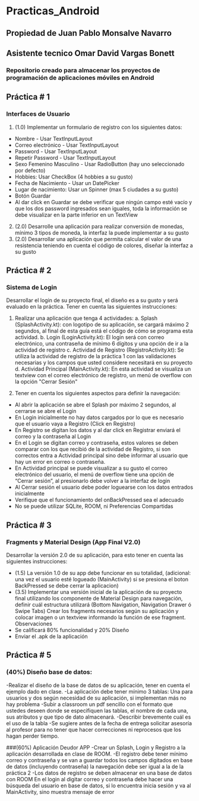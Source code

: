 # Practicas_Android
## Propiedad de Juan Pablo Monsalve Navarro
## Asistente tecnico Omar David Vargas Bonett
### Repositorio creado para almacenar los proyectos de programación de aplicaciones móviles en Android

## Práctica # 1
### Interfaces de Usuario
1. (1.0) Implementar un formulario de registro con los siguientes datos:
- Nombre - Usar TextInputLayout
- Correo electrónico - Usar TextInputLayout
- Password - Usar TextInputLayout
- Repetir Password - Usar TextInputLayout
- Sexo Femenino Masculino - Usar RadioButton (hay uno seleccionado por defecto)
- Hobbies: Usar CheckBox (4 hobbies a su gusto)
- Fecha de Nacimiento - Usar un DatePicker
- Lugar de nacimiento: Usar un Spinner (max 5 ciudades a su gusto)
- Botón Guardar
- Al dar click en Guardar se debe verificar que ningún campo esté vacío y que los dos password ingresados sean iguales, toda la información se debe visualizar en la parte inferior en un TextView
2. (2.0) Desarrolle una aplicación para realizar conversión de monedas, mínimo 3 tipos de moneda, la interfaz la puede implementar a su gusto
3. (2.0) Desarrollar una aplicación que permita calcular el valor de una resistencia teniendo en cuenta el código de colores, diseñar la interfaz a su gusto

## Práctica # 2
### Sistema de Login
Desarrollar el login de su proyecto final, el diseño es a su gusto y será evaluado en la
práctica. Tener en cuenta las siguientes instrucciones:
1. Realizar una aplicación que tenga 4 actividades:
a. Splash (SplashActivity.kt): con logotipo de su aplicación, se cargará máximo 2 segundos, al final de esta guía está el código de cómo se programa esta actividad.
b. Login (LoginActivity.kt): El login será con correo electrónico, una contraseña de mínimo 6 dígitos y una opción de ir a la actividad de registro
c. Actividad de Registro (RegistroActivity.kt): Se utiliza la actividad de registro de la práctica 1 con las validaciones necesarias y los campos que usted considere necesitará en su proyecto
d. Actividad Principal (MainActivity.kt): En esta actividad se visualiza un textview con el correo electrónico de registro, un menú de overflow con la opción "Cerrar Sesión"

2. Tener en cuenta los siguientes aspectos para definir la navegación:
- Al abrir la aplicación se abre el Splash por máximo 2 segundos, al cerrarse se abre el Login
- En Login inicialmente no hay datos cargados por lo que es necesario que el usuario vaya a Registro (Click en Registro)
- En Registro se digitan los datos y al dar click en Registrar enviará el correo y la contraseña al Login
- En el Login se digitan correo y contraseña, estos valores se deben comparar con los que recibió de la actividad de Registro, si son correctos entra a  Actividad principal sino debe informar al usuario que hay un error en correo o contraseña.
- En Actividad principal se puede visualizar a su gusto el correo electrónico del usuario, el menú de overflow tiene una opción de “Cerrar sesión”, al presionarlo debe volver a la interfaz de login
- Al Cerrar sesión el usuario debe poder loguearse con los datos entrados inicialmente
- Verifique que el funcionamiento del onBackPressed sea el adecuado
- No se puede utilizar SQLite, ROOM, ni Preferencias Compartidas

## Práctica # 3
### Fragments y Material Design (App Final V2.0)
Desarrollar la versión 2.0 de su aplicación, para esto tener en cuenta las siguientes
instrucciones:
- (1.5) La versión 1.0 de su app debe funcionar en su totalidad, (adicional: una vez
el usuario esté logueado (MainActivity) si se presiona el boton BackPressed se
debe cerrar la aplicacion)
- (3.5) Implementar una versión inicial de la aplicación de su proyecto final
utilizando los componente de Material Design para navegación, definir cuál
estructura utilizará (Bottom Navigation, Navigation Drawer ó Swipe Tabs)
Crear los fragments necesarios según su aplicación y colocar imagen o un
textview informando la función de ese fragment.
Observaciones
- Se calificará 80% funcionalidad y 20% Diseño
- Enviar el .apk de la aplicación

## Práctica # 5
### (40%) Diseño base de datos:
-Realizar el diseño de la base de datos de su aplicación, tener en cuenta el ejemplo dado en clase. 
-La aplicación debe tener mínimo 3 tablas: Una para usuarios y dos según necesidad de su aplicación, si implementan más no hay problema
-Subir a classroom un pdf sencillo con el formato que ustedes deseen donde se especifiquen las tablas, el nombre de cada una, sus atributos y que tipo de dato almacenará.
-Describir brevemente cuál es el uso de la tabla
-Se sugiere antes de la fecha de entrega solicitar asesoría al profesor para no tener que hacer correcciones ni reprocesos que los hagan perder tiempo.

###(60%) Aplicación Deudor APP
-Crear un Splash, Login y Registro a la aplicación desarrollada en clase de ROOM.
-El registro debe tener mínimo correo y contraseña y se van a guardar todos los campos digitados en base de datos (incluyendo contraseña) la navegación debe ser igual a la de la práctica 2
-Los datos de registro se deben almacenar en una base de datos con ROOM
En el login al digitar correo y contraseña debe hacer una búsqueda del usuario en base de datos, si lo encuentra inicia sesión y va al MainActivity, sino muestra mensaje de error


